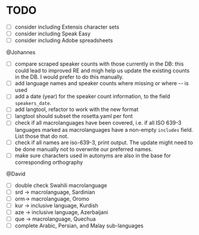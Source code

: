 # TODO

- [ ] consider including Extensis character sets
- [ ] consider including Speak Easy
- [ ] consider including Adobe spreadsheets

@Johannes

- [ ] compare scraped speaker counts with those currently in the DB: this could lead to improved RE and migh help us update the existing counts in the DB. I would prefer to do this manually.
- [ ] add language names and speaker counts where missing or where -- is used
- [ ] add a date (year) for the speaker count information, to the field `speakers_date`.
- [ ] add langtool, refactor to work with the new format
- [ ] langtool should subset the rosetta.yaml per font
- [ ] check if all macrolanguages have been covered, i.e. if all ISO 639-3 languages marked as macrolanguages have a non-empty `includes` field. List those that do not.
- [ ] check if all names are iso-639-3, print output. The update might need to be done manually not to overwrite our preferred names.
- [ ] make sure characters used in autonyms are also in the base for corresponding orthography

@David

- [ ] double check Swahili macrolanguage
- [ ] srd -> macrolanguage, Sardinian
- [ ] orm-> macrolanguage, Oromo
- [ ] kur -> inclusive language, Kurdish
- [ ] aze -> inclusive language, Azerbaijani
- [ ] que -> macrolanguage, Quechua
- [ ] complete Arabic, Persian, and Malay sub-languages
